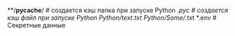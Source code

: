 **/__pycache__/ # создается кэш папка при запуске Python
*.pyc # создается кэш файл при запуске Python
Python/text.txt
Python/Some/*.txt
*.env # Секретные данные